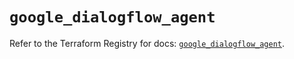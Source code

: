 # `google_dialogflow_agent`

Refer to the Terraform Registry for docs: [`google_dialogflow_agent`](https://registry.terraform.io/providers/hashicorp/google-beta/5.17.0/docs/resources/google_dialogflow_agent).
